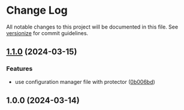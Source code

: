 # Change Log

All notable changes to this project will be documented in this file. See [versionize](https://github.com/versionize/versionize) for commit guidelines.

<a name="1.1.0"></a>
## [1.1.0](https://www.github.com/taufikdev88/GitlabActivityExporter/releases/tag/v1.1.0) (2024-03-15)

### Features

* use configuration manager file with protector ([0b006bd](https://www.github.com/taufikdev88/GitlabActivityExporter/commit/0b006bd4c26cb512d41698b72ce61e4e7106e3f7))

<a name="1.0.0"></a>
## 1.0.0 (2024-03-14)

